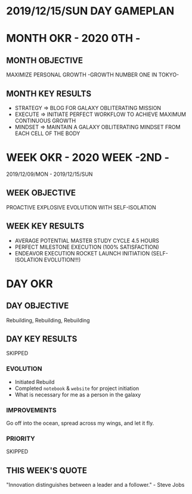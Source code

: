 # 2019/12/15/SUN DAY GAMEPLAN

# MONTH OKR - 2020 0TH -

## MONTH OBJECTIVE

MAXIMIZE PERSONAL GROWTH -GROWTH NUMBER ONE IN TOKYO-

## MONTH KEY RESULTS

- STRATEGY => BLOG FOR GALAXY OBLITERATING MISSION
- EXECUTE => INITIATE PERFECT WORKFLOW TO ACHIEVE MAXIMUM CONTINUOUS GROWTH
- MINDSET => MAINTAIN A GALAXY OBLITERATING MINDSET FROM EACH CELL OF THE BODY

# WEEK OKR - 2020 WEEK -2ND -

2019/12/09/MON - 2019/12/15/SUN

## WEEK OBJECTIVE

PROACTIVE EXPLOSIVE EVOLUTION WITH SELF-ISOLATION

## WEEK KEY RESULTS

- AVERAGE POTENTIAL MASTER STUDY CYCLE 4.5 HOURS
- PERFECT MILESTONE EXECUTION (100% SATISFACTION)
- ENDEAVOR EXECUTION ROCKET LAUNCH INITIATION (SELF-ISOLATION EVOLUTION!!!)

# DAY OKR

## DAY OBJECTIVE

Rebuilding, Rebuilding, Rebuilding

## DAY KEY RESULTS

SKIPPED

### EVOLUTION

- Initiated Rebuild
- Completed `notebook` & `website` for project initiation
- What is necessary for me as a person in the galaxy

### IMPROVEMENTS

Go off into the ocean, spread across my wings, and let it fly.

### PRIORITY

SKIPPED

## THIS WEEK'S QUOTE

"Innovation distinguishes between a leader and a follower." - Steve Jobs
